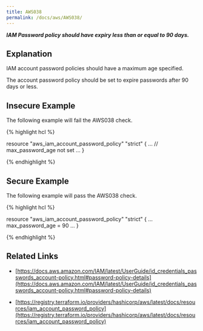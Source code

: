 ```yaml
---
title: AWS038
permalink: /docs/aws/AWS038/
---
```


***IAM Password policy should have expiry less than or equal to 90 days.***

## Explanation


IAM account password policies should have a maximum age specified. 

The account password policy should be set to expire passwords after 90 days or less.


## Insecure Example

The following example will fail the AWS038 check.

{% highlight hcl %}

resource "aws_iam_account_password_policy" "strict" {
	...
	// max_password_age not set
	...
}

{% endhighlight %}

## Secure Example

The following example will pass the AWS038 check.

{% highlight hcl %}

resource "aws_iam_account_password_policy" "strict" {
	...
	max_password_age = 90
	...
}

{% endhighlight %}

## Related Links


- [https://docs.aws.amazon.com/IAM/latest/UserGuide/id_credentials_passwords_account-policy.html#password-policy-details](https://docs.aws.amazon.com/IAM/latest/UserGuide/id_credentials_passwords_account-policy.html#password-policy-details)

- [https://registry.terraform.io/providers/hashicorp/aws/latest/docs/resources/iam_account_password_policy](https://registry.terraform.io/providers/hashicorp/aws/latest/docs/resources/iam_account_password_policy)

